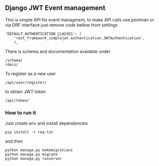 ## Django JWT Event management
This is simple API for event managment, to make API calls use postman or via DRF interface just remove code bellow from settings 
```
'DEFAULT_AUTHENTICATION_CLASSES': (
    'rest_framework_simplejwt.authentication.JWTAuthentication',
    ),
```
There is schema and documentation available under
```
/schema/
/docs/
```
To register as a new user
```
/api/user/register/
```
to obtain JWT token 
```
/api/token/
```
### How to run it
Just create env and install dependencies
```
pip install -r req.txt
```
and then
```
python manage.py makemigrations
python manage.py migrate
python manage.py runserver
```
